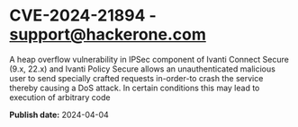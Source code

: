 # CVE-2024-21894 - support@hackerone.com

A heap overflow vulnerability in IPSec component of Ivanti Connect Secure (9.x, 22.x) and Ivanti Policy Secure allows an unauthenticated malicious user to send specially crafted requests in-order-to crash the service thereby causing a DoS attack. In certain conditions this may lead to execution of arbitrary code 

**Publish date:** 2024-04-04
